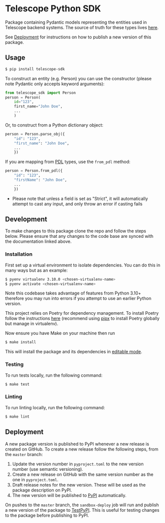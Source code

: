 # Telescope Python SDK

Package containing Pydantic models representing the entities used in Telescope backend systems. The source of truth
for these types lives [here](https://gotelescope.atlassian.net/wiki/spaces/~62cc5da0bb346bdf82fa14f7/pages/32899073/Data+model+changes+move+to+Person).

See [Deployment](#deployment) for instructions on how to publish a new version of this package.

## Usage

```bash
$ pip install telescope-sdk
```

To construct an entity (e.g. Person) you can use the constructor 
(please note Pydantic only accepts keyword arguments):

```python
from telescope_sdk import Person
person = Person(
    id="123",
    first_name="John Doe",
    ...
    )
```

Or, to construct from a Python dictionary object:

```python
person = Person.parse_obj({
    "id": "123",
    "first_name": "John Doe",
    ...
    })
```

If you are mapping from [PDL](https://docs.peopledatalabs.com/docs/fields) types, use the `from_pdl` method:

```python
person = Person.from_pdl({
    "id": "123",
    "firstName": "John Doe",
    ...
    })
```

* Please note that unless a field is set as "Strict", it will automatically attempt to cast any input, 
  and only throw an error if casting fails 

## Development

To make changes to this package clone the repo and follow the steps below. Please ensure that any changes to the code
base are synced with the documentation linked above.

### Installation

First set up a virtual environment to isolate dependencies. You can do this in many ways but as an example:

```bash
$ pyenv virtualenv 3.10.0 <chosen-virtualenv-name>
$ pyenv activate <chosen-virtualenv-name>
```

Note this codebase takes advantage of features from Python 3.10+ therefore you may run into errors if you attempt to use
an earlier Python version.

This project relies on Poetry for dependency management. To install Poetry follow the instructions
[here](https://python-poetry.org/docs/#installing-with-pipx) (recommend using [pipx](https://pypa.github.io/pipx/) to
install Poetry globally but manage in virtualenv).

Now ensure you have Make on your machine then run

```bash
$ make install
```

This will install the package and its dependencies in [editable mode](https://setuptools.pypa.io/en/latest/userguide/development_mode.html).

### Testing

To run tests locally, run the following command:

```bash
$ make test
```

### Linting

To run linting locally, run the following command:

```bash
$ make lint
```

## Deployment

A new package version is published to PyPI whenever a new release is created on GitHub. To create a new release follow
the following steps, from the `master` branch:

1. Update the version number in `pyproject.toml` to the new version number (use semantic versioning).
2. Create a new release on GitHub with the same version number as the one in `pyproject.toml`.
3. Draft release notes for the new version. These will be used as the package description on PyPI.
4. The new version will be published to [PyPI](https://pypi.org/) automatically.

On pushes to the `master` branch, the `sandbox-deploy` job will run and publish a new version of the package to
[TestPyPI](https://test.pypi.org/). This is useful for testing changes to the package before publishing to PyPI.
